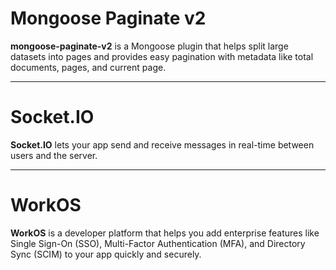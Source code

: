 # Mongoose Paginate v2
**mongoose-paginate-v2** is a Mongoose plugin that helps split large datasets into pages and provides easy pagination with metadata like total documents, pages, and current page.

---

# Socket.IO
**Socket.IO** lets your app send and receive messages in real-time between users and the server.

---

# WorkOS
**WorkOS** is a developer platform that helps you add enterprise features like Single Sign-On (SSO), Multi-Factor Authentication (MFA), and Directory Sync (SCIM) to your app quickly and securely.